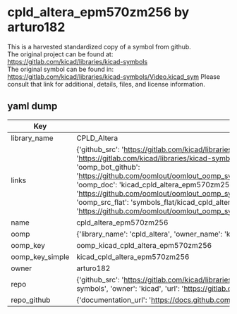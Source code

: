 # cpld_altera_epm570zm256 by arturo182  
This is a harvested standardized copy of a symbol from github.  
The original project can be found at:  
https://gitlab.com/kicad/libraries/kicad-symbols  
The original symbol can be found in:
https://gitlab.com/kicad/libraries/kicad-symbols/Video.kicad_sym
Please consult that link for additional, details, files, and license information.  
## yaml dump  
| Key | Value |  
| --- | --- |  
| library_name | CPLD_Altera |  
| links | {'github_src': 'https://gitlab.com/kicad/libraries/kicad-symbols/Video.kicad_sym', 'github_src_repo': 'https://gitlab.com/kicad/libraries/kicad-symbols', 'oomp_bot': 'kicad_cpld_altera_epm570zm256/working', 'oomp_bot_github': 'https://github.com/oomlout/oomlout_oomp_symbol_bot/tree/main/kicad_cpld_altera_epm570zm256/working', 'oomp_doc': 'kicad_cpld_altera_epm570zm256/working', 'oomp_doc_github': 'https://github.com/oomlout/oomlout_oomp_symbol_doc/tree/main/kicad_cpld_altera_epm570zm256/working', 'oomp_src_flat': 'symbols_flat/kicad_cpld_altera_epm570zm256/working', 'oomp_src_flat_github': 'https://github.com/oomlout/oomlout_oomp_symbol_src/tree/main/kicad_cpld_altera_epm570zm256/working'} |  
| name | cpld_altera_epm570zm256 |  
| oomp | {'library_name': 'cpld_altera', 'owner_name': 'kicad', 'symbol_name': 'cpld_altera_epm570zm256'} |  
| oomp_key | oomp_kicad_cpld_altera_epm570zm256 |  
| oomp_key_simple | kicad_cpld_altera_epm570zm256 |  
| owner | arturo182 |  
| repo | {'github_src': 'https://gitlab.com/kicad/libraries/kicad-symbols/Video.kicad_sym', 'name': 'libraries/kicad-symbols', 'owner': 'kicad', 'url': 'https://gitlab.com/kicad/libraries/kicad-symbols'} |  
| repo_github | {'documentation_url': 'https://docs.github.com/rest/repos/repos#get-a-repository', 'message': 'Not Found'} |  

